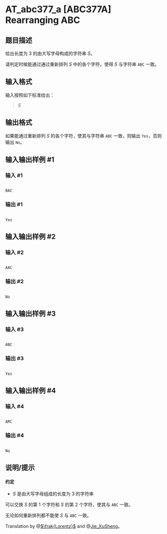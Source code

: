 # AT_abc377_a [ABC377A] Rearranging ABC

## 题目描述

给出长度为 $3$ 的由大写字母构成的字符串 $S$。

请判定时候能通过通过重新排列 $S$ 中的各个字符，使得 $S$ 与字符串 `ABC` 一致。

## 输入格式

输入按照如下标准给出：
> $S$

## 输出格式

如果能通过重新排列 $S$ 的各个字符，使其与字符串 `ABC` 一致，则输出 `Yes`，否则输出 `No`。

## 输入输出样例 #1

### 输入 #1

```
BAC
```

### 输出 #1

```
Yes
```

## 输入输出样例 #2

### 输入 #2

```
AAC
```

### 输出 #2

```
No
```

## 输入输出样例 #3

### 输入 #3

```
ABC
```

### 输出 #3

```
Yes
```

## 输入输出样例 #4

### 输入 #4

```
ARC
```

### 输出 #4

```
No
```

## 说明/提示

#### 约定 
-   $S$ 是由大写字母组成的长度为 $3$ 的字符串
可以交换 $S$ 的第 $1$ 个字符和 $S$ 的第 $2$ 个字符，使其与 `ABC` 一致。

无论如何重新排列都不能使 $S$ 与 `ABC` 一致。

Translation by @[$\frak{Lorentz}$](user/1232305) and @[Jie_XuSheng](user/1332013)。